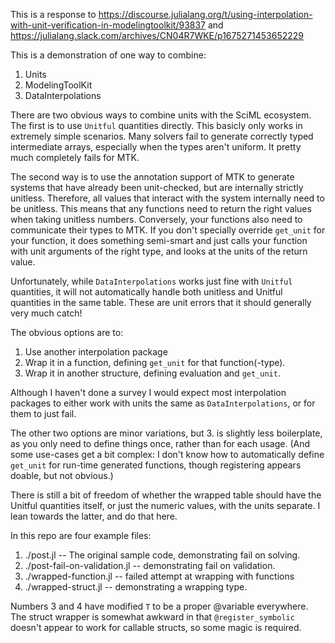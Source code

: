 This is a response to https://discourse.julialang.org/t/using-interpolation-with-unit-verification-in-modelingtoolkit/93837 and https://julialang.slack.com/archives/CN04R7WKE/p1675271453652229

This is a demonstration of one way to combine:
 1. Units
 2. ModelingToolKit
 3. DataInterpolations

There are two obvious ways to combine units with the SciML ecosystem.
The first is to use `Unitful` quantities directly.  This basicly only
works in extremely simple scenarios.  Many solvers fail to generate
correctly typed intermediate arrays, especially when the types aren't
uniform.  It pretty much completely fails for MTK.

The second way is to use the annotation support of MTK to generate
systems that have already been unit-checked, but are internally
strictly unitless.  Therefore, all values that interact with the system
internally need to be unitless.  This means that any functions need to
return the right values when taking unitless numbers.  Conversely, your
functions also need to communicate their types to MTK.  If you don't
specially override `get_unit` for your function, it does something
semi-smart and just calls your function with unit arguments of the right
type, and looks at the units of the return value.

Unfortunately, while `DataInterpolations` works just fine with `Unitful`
quantities, it will not automatically handle both unitless and Unitful
quantities in the same table.  These are unit errors that it should
generally very much catch!

The obvious options are to:
 1. Use another interpolation package
 2. Wrap it in a function, defining `get_unit` for that function(-type).
 3. Wrap it in another structure, defining evaluation and `get_unit`.

Although I haven't done a survey I would expect most interpolation
packages to either work with units the same as `DataInterpolations`, or
for them to just fail.

The other two options are minor variations, but 3. is slightly less
boilerplate, as you only need to define things once, rather than for
each usage.  (And some use-cases get a bit complex: I don't know
how to automatically define `get_unit` for run-time generated functions,
though registering appears doable, but not obvious.)

There is still a bit of freedom of whether the wrapped table should have
the Unitful quantities itself, or just the numeric values, with the units
separate.  I lean towards the latter, and do that here.

In this repo are four example files:
 1. ./post.jl -- The original sample code, demonstrating fail on solving.
 2. ./post-fail-on-validation.jl -- demonstrating fail on validation.
 3. ./wrapped-function.jl -- failed attempt at wrapping with functions
 4. ./wrapped-struct.jl -- demonstrating a wrapping type.

Numbers 3 and 4 have modified `T` to be a proper @variable everywhere.
The struct wrapper is somewhat awkward in that `@register_symbolic` doesn't
appear to work for callable structs, so some magic is required.
